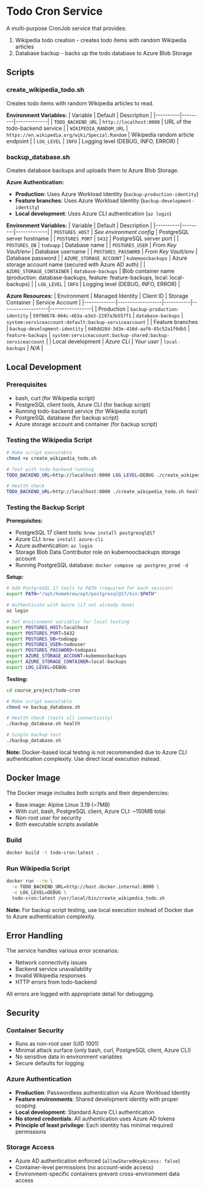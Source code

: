 # Todo Cron Service

A multi-purpose CronJob service that provides:
1. Wikipedia todo creation - creates todo items with random Wikipedia articles
2. Database backup - backs up the todo database to Azure Blob Storage

## Scripts

### create_wikipedia_todo.sh
Creates todo items with random Wikipedia articles to read.

**Environment Variables:**
| Variable | Default | Description |
|----------|---------|-------------|
| `TODO_BACKEND_URL` | `http://localhost:8000` | URL of the todo-backend service |
| `WIKIPEDIA_RANDOM_URL` | `https://en.wikipedia.org/wiki/Special:Random` | Wikipedia random article endpoint |
| `LOG_LEVEL` | `INFO` | Logging level (DEBUG, INFO, ERROR) |

### backup_database.sh
Creates database backups and uploads them to Azure Blob Storage.

**Azure Authentication:**
- **Production**: Uses Azure Workload Identity (`backup-production-identity`)
- **Feature branches**: Uses Azure Workload Identity (`backup-development-identity`) 
- **Local development**: Uses Azure CLI authentication (`az login`)

**Environment Variables:**
| Variable | Default | Description |
|----------|---------|-------------|
| `POSTGRES_HOST` | *See environment config* | PostgreSQL server hostname |
| `POSTGRES_PORT` | `5432` | PostgreSQL server port |
| `POSTGRES_DB` | `todoapp` | Database name |
| `POSTGRES_USER` | *From Key Vault/env* | Database username |
| `POSTGRES_PASSWORD` | *From Key Vault/env* | Database password |
| `AZURE_STORAGE_ACCOUNT` | `kubemoocbackups` | Azure storage account name (secured with Azure AD auth) |
| `AZURE_STORAGE_CONTAINER` | `database-backups` | Blob container name (production: database-backups, feature: feature-backups, local: local-backups) |
| `LOG_LEVEL` | `INFO` | Logging level (DEBUG, INFO, ERROR) |

**Azure Resources:**
| Environment | Managed Identity | Client ID | Storage Container | Service Account |
|-------------|------------------|-----------|-------------------|-----------------|
| Production | `backup-production-identity` | `50f96678-064c-463a-a3e3-2297a3b557f1` | `database-backups` | `system:serviceaccount:default:backup-serviceaccount` |
| Feature branches | `backup-development-identity` | `640dd28d-3d3e-416d-aaf6-85c52a1f0db5` | `feature-backups` | `system:serviceaccount:backup-shared:backup-serviceaccount` |
| Local development | *Azure CLI* | *Your user* | `local-backups` | *N/A* |

## Local Development

### Prerequisites
- bash, curl (for Wikipedia script)
- PostgreSQL client tools, Azure CLI (for backup script)
- Running todo-backend service (for Wikipedia script)
- PostgreSQL database (for backup script)
- Azure storage account and container (for backup script)

### Testing the Wikipedia Script
```bash
# Make script executable
chmod +x create_wikipedia_todo.sh

# Test with todo-backend running
TODO_BACKEND_URL=http://localhost:8000 LOG_LEVEL=DEBUG ./create_wikipedia_todo.sh

# Health check
TODO_BACKEND_URL=http://localhost:8000 ./create_wikipedia_todo.sh health
```

### Testing the Backup Script

**Prerequisites:**
- PostgreSQL 17 client tools: `brew install postgresql@17`
- Azure CLI: `brew install azure-cli` 
- Azure authentication: `az login`
- Storage Blob Data Contributor role on kubemoocbackups storage account
- Running PostgreSQL database: `docker compose up postgres_prod -d`

**Setup:**
```bash
# Add PostgreSQL 17 tools to PATH (required for each session)
export PATH="/opt/homebrew/opt/postgresql@17/bin:$PATH"

# Authenticate with Azure (if not already done)
az login

# Set environment variables for local testing
export POSTGRES_HOST=localhost
export POSTGRES_PORT=5432
export POSTGRES_DB=todoapp
export POSTGRES_USER=todouser
export POSTGRES_PASSWORD=todopass
export AZURE_STORAGE_ACCOUNT=kubemoocbackups
export AZURE_STORAGE_CONTAINER=local-backups
export LOG_LEVEL=DEBUG
```

**Testing:**
```bash
cd course_project/todo-cron

# Make script executable
chmod +x backup_database.sh

# Health check (tests all connectivity)
./backup_database.sh health

# Single backup test
./backup_database.sh
```

**Note:** Docker-based local testing is not recommended due to Azure CLI authentication complexity. Use direct local execution instead.

## Docker Image

The Docker image includes both scripts and their dependencies:
- Base image: Alpine Linux 3.19 (~7MB)
- With curl, bash, PostgreSQL client, Azure CLI: ~150MB total
- Non-root user for security
- Both executable scripts available

### Build
```bash
docker build -t todo-cron:latest .
```

### Run Wikipedia Script
```bash
docker run --rm \
  -e TODO_BACKEND_URL=http://host.docker.internal:8000 \
  -e LOG_LEVEL=DEBUG \
  todo-cron:latest /usr/local/bin/create_wikipedia_todo.sh
```

**Note:** For backup script testing, use local execution instead of Docker due to Azure authentication complexity.

## Error Handling

The service handles various error scenarios:
- Network connectivity issues
- Backend service unavailability
- Invalid Wikipedia responses
- HTTP errors from todo-backend

All errors are logged with appropriate detail for debugging.

## Security

### Container Security
- Runs as non-root user (UID 1001)
- Minimal attack surface (only bash, curl, PostgreSQL client, Azure CLI)
- No sensitive data in environment variables
- Secure defaults for logging

### Azure Authentication
- **Production**: Passwordless authentication via Azure Workload Identity
- **Feature environments**: Shared development identity with proper scoping
- **Local development**: Standard Azure CLI authentication
- **No stored credentials**: All authentication uses Azure AD tokens
- **Principle of least privilege**: Each identity has minimal required permissions

### Storage Access
- Azure AD authentication enforced (`allowSharedKeyAccess: false`)
- Container-level permissions (no account-wide access)
- Environment-specific containers prevent cross-environment data access
